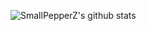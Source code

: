 
<!--
**SmallPepperZ/SmallPepperZ** is a ✨ _special_ ✨ repository because its `README.md` (this file) appears on your GitHub profile.
-->

![SmallPepperZ's github stats](https://github-readme-stats.vercel.app/api?username=smallpepperz&hide=stars&count_private=true&show_icons=true&theme=tokyonight)

<!-- ![Repo Stat](https://github-readme-stats.vercel.app/api/pin/?username=smallpepperz&repo=github-readme-stats)
